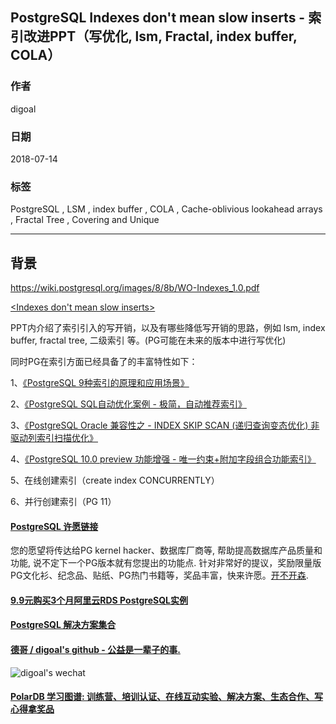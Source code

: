 ## PostgreSQL Indexes don't mean slow inserts - 索引改进PPT（写优化, lsm, Fractal, index buffer, COLA）  
                                                                 
### 作者                                                                 
digoal                                                                 
                                                                 
### 日期                                                                 
2018-07-14                                                               
                                                                 
### 标签                                                                 
PostgreSQL , LSM , index buffer , COLA , Cache-oblivious lookahead arrays , Fractal Tree , Covering and Unique   
                                                                 
----                                                                 
                                                                 
## 背景       
  
https://wiki.postgresql.org/images/8/8b/WO-Indexes_1.0.pdf  
  
[<Indexes don't mean slow inserts>](20180714_04_pdf_001.pdf)  
  
PPT内介绍了索引引入的写开销，以及有哪些降低写开销的思路，例如 lsm, index buffer, fractal tree, 二级索引 等。(PG可能在未来的版本中进行写优化)  
  
同时PG在索引方面已经具备了的丰富特性如下：  
  
1、[《PostgreSQL 9种索引的原理和应用场景》](../201706/20170627_01.md)    
  
2、[《PostgreSQL SQL自动优化案例 - 极简，自动推荐索引》](../201801/20180111_02.md)    
  
3、[《PostgreSQL Oracle 兼容性之 - INDEX SKIP SCAN (递归查询变态优化) 非驱动列索引扫描优化》](../201803/20180323_03.md)    
  
4、[《PostgreSQL 10.0 preview 功能增强 - 唯一约束+附加字段组合功能索引》](../201703/20170312_23.md)    
  
5、在线创建索引（create index CONCURRENTLY）  
  
6、并行创建索引（PG 11）  
    
    
  
  
  
  
  
  
  
  
  
  
  
  
  
  
  
  
  
  
  
  
  
  
  
  
  
  
  
  
  
  
  
  
  
  
  
  
  
  
  
  
  
  
  
  
  
  
  
  
  
  
  
  
  
  
  
  
  
  
  
  
  
  
  
  
  
  
  
  
  
  
  
  
  
#### [PostgreSQL 许愿链接](https://github.com/digoal/blog/issues/76 "269ac3d1c492e938c0191101c7238216")
您的愿望将传达给PG kernel hacker、数据库厂商等, 帮助提高数据库产品质量和功能, 说不定下一个PG版本就有您提出的功能点. 针对非常好的提议，奖励限量版PG文化衫、纪念品、贴纸、PG热门书籍等，奖品丰富，快来许愿。[开不开森](https://github.com/digoal/blog/issues/76 "269ac3d1c492e938c0191101c7238216").  
  
  
#### [9.9元购买3个月阿里云RDS PostgreSQL实例](https://www.aliyun.com/database/postgresqlactivity "57258f76c37864c6e6d23383d05714ea")
  
  
#### [PostgreSQL 解决方案集合](https://yq.aliyun.com/topic/118 "40cff096e9ed7122c512b35d8561d9c8")
  
  
#### [德哥 / digoal's github - 公益是一辈子的事.](https://github.com/digoal/blog/blob/master/README.md "22709685feb7cab07d30f30387f0a9ae")
  
  
![digoal's wechat](../pic/digoal_weixin.jpg "f7ad92eeba24523fd47a6e1a0e691b59")
  
  
#### [PolarDB 学习图谱: 训练营、培训认证、在线互动实验、解决方案、生态合作、写心得拿奖品](https://www.aliyun.com/database/openpolardb/activity "8642f60e04ed0c814bf9cb9677976bd4")
  
